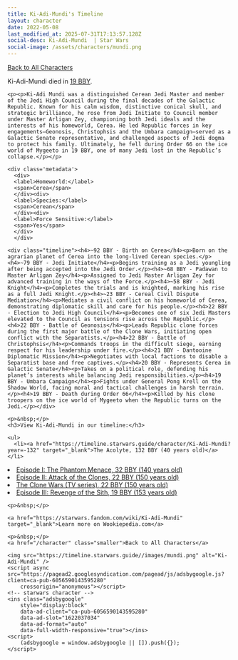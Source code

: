 ```yaml
---
title: Ki-Adi-Mundi's Timeline
layout: character
date: 2022-05-08
last_modified_at: 2025-07-31T17:13:57.128Z
social-desc: Ki-Adi-Mundi  | Star Wars
social-image: /assets/characters/mundi.png
---
```

<a href="/character" class="smaller">Back to All Characters</a>

<div class="character-profile container">
  <div class="col-10">
    <p>
    Ki-Adi-Mundi         died in <a href="https://timeline.starwars.guide/character/Ki-Adi-Mundi?year=-19" target="_blank">19 BBY</a>.    
    </p>

    <p><p>Ki-Adi Mundi was a distinguished Cerean Jedi Master and member of the Jedi High Council during the final decades of the Galactic Republic. Known for his calm wisdom, distinctive conical skull, and strategic brilliance, he rose from Jedi Initiate to Council member under Master Arligan Zey, championing both Jedi ideals and the interests of his homeworld, Cerea. He led Republic forces in key engagements—Geonosis, Christophsis and the Umbara campaign—served as a Galactic Senate representative, and challenged aspects of Jedi dogma to protect his family. Ultimately, he fell during Order 66 on the ice world of Mygeeto in 19 BBY, one of many Jedi lost in the Republic’s collapse.</p></p>
    
    <div class='metadata'>
      <div>
      <label>Homeworld:</label>
      <span>Cerea</span>
      </div><div>
      <label>Species:</label>
      <span>Cerean</span>
      </div><div>
      <label>Force Sensitive:</label>
      <span>Yes</span>
      </div>
      </div>

    <div class="timeline"><h4>~92 BBY - Birth on Cerea</h4><p>Born on the agrarian planet of Cerea into the long-lived Cerean species.</p><h4>~79 BBY - Jedi Initiate</h4><p>Begins training as a Jedi youngling after being accepted into the Jedi Order.</p><h4>~68 BBY - Padawan to Master Arligan Zey</h4><p>Assigned to Jedi Master Arligan Zey for advanced training in the ways of the Force.</p><h4>~58 BBY - Jedi Knight</h4><p>Completes the trials and is knighted, marking his rise as a full Jedi Knight.</p><h4>~23 BBY - Cereal Civil Dispute Mediation</h4><p>Mediates a civil conflict on his homeworld of Cerea, demonstrating diplomatic skill and care for his people.</p><h4>22 BBY - Election to Jedi High Council</h4><p>Becomes one of six Jedi Masters elevated to the Council as tensions rise across the Republic.</p><h4>22 BBY - Battle of Geonosis</h4><p>Leads Republic clone forces during the first major battle of the Clone Wars, initiating open conflict with the Separatists.</p><h4>22 BBY - Battle of Christophsis</h4><p>Commands troops in the difficult siege, earning respect for his leadership under fire.</p><h4>21 BBY - Dantooine Diplomatic Mission</h4><p>Negotiates with local factions to disable a Separatist base and free captives.</p><h4>20 BBY - Represents Cerea in Galactic Senate</h4><p>Takes on a political role, defending his planet’s interests while balancing Jedi responsibilities.</p><h4>19 BBY - Umbara Campaign</h4><p>Fights under General Pong Krell on the Shadow World, facing moral and tactical challenges in harsh terrain.</p><h4>19 BBY - Death during Order 66</h4><p>Killed by his clone troopers on the ice world of Mygeeto when the Republic turns on the Jedi.</p></div>
    
    <p>&nbsp;</p>
    <h3>View Ki-Adi-Mundi in our timeline:</h3>

    <ul>
      <li><a href="https://timeline.starwars.guide/character/Ki-Adi-Mundi?year=-132" target="_blank">The Acolyte, 132 BBY (40 years old)</a></li>
  <li><a href="https://timeline.starwars.guide/character/Ki-Adi-Mundi?year=-32" target="_blank">Episode I: The Phantom Menace, 32 BBY (140 years old)</a></li>
  <li><a href="https://timeline.starwars.guide/character/Ki-Adi-Mundi?year=-22" target="_blank">Episode II: Attack of the Clones, 22 BBY (150 years old)</a></li>
  <li><a href="https://timeline.starwars.guide/character/Ki-Adi-Mundi?year=-22" target="_blank">The Clone Wars (TV series), 22 BBY (150 years old)</a></li>
  <li><a href="https://timeline.starwars.guide/character/Ki-Adi-Mundi?year=-19" target="_blank">Episode III: Revenge of the Sith, 19 BBY (153 years old)</a></li>
    </ul>

    <p>&nbsp;</p>

    <a href="https://starwars.fandom.com/wiki/Ki-Adi-Mundi" target="_blank">Learn more on Wookiepedia.com</a>

    <p>&nbsp;</p>
    <a href="/character" class="smaller">Back to All Characters</a>
  </div>
  <div class="character_image col-2">
    
    <img src="https://timeline.starwars.guide//images/mundi.png" alt="Ki-Adi-Mundi" />
    <script async src="https://pagead2.googlesyndication.com/pagead/js/adsbygoogle.js?client=ca-pub-6056590143595280"
        crossorigin="anonymous"></script>
    <!-- starwars character -->
    <ins class="adsbygoogle"
        style="display:block"
        data-ad-client="ca-pub-6056590143595280"
        data-ad-slot="1622037034"
        data-ad-format="auto"
        data-full-width-responsive="true"></ins>
    <script>
        (adsbygoogle = window.adsbygoogle || []).push({});
    </script>
  </div>
</div>
